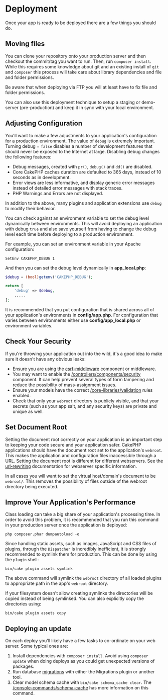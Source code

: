 # Deployment

Once your app is ready to be deployed there are a few things you should do.

## Moving files

You can clone your repository onto your production server and then checkout the
commit/tag you want to run. Then, run `composer install`. While this requires
some knowledge about git and an existing install of `git` and `composer`
this process will take care about library dependencies and file and folder
permissions.

Be aware that when deploying via FTP you will at least have to fix file and
folder permissions.

You can also use this deployment technique to setup a staging or demo-server
(pre-production) and keep it in sync with your local environment.

## Adjusting Configuration

You'll want to make a few adjustments to your application's configuration for
a production environment. The value of `debug` is extremely important.
Turning debug = `false` disables a number of development features that should
never be exposed to the Internet at large. Disabling debug changes the following
features:

- Debug messages, created with `pr()`, `debug()` and `dd()` are
  disabled.
- Core CakePHP caches duration are defaulted to 365 days, instead of 10 seconds
  as in development.
- Error views are less informative, and display generic error messages instead
  of detailed error messages with stack traces.
- PHP Warnings and Errors are not displayed.

In addition to the above, many plugins and application extensions use `debug`
to modify their behavior.

You can check against an environment variable to set the debug level dynamically
between environments. This will avoid deploying an application with debug
`true` and also save yourself from having to change the debug level each time
before deploying to a production environment.

For example, you can set an environment variable in your Apache configuration:

    SetEnv CAKEPHP_DEBUG 1

And then you can set the debug level dynamically in **app_local.php**:

``` php
$debug = (bool)getenv('CAKEPHP_DEBUG');

return [
    'debug' => $debug,
    .....
];
```

It is recommended that you put configuration that is shared across all
of your application's environments in **config/app.php**. For configuration that
varies between environments either use **config/app_local.php** or environment
variables.

## Check Your Security

If you're throwing your application out into the wild, it's a good idea to make
sure it doesn't have any obvious leaks:

- Ensure you are using the [csrf-middleware](#csrf-middleware) component or middleware.
- You may want to enable the [/controllers/components/security](controllers/components/security.md) component.
  It can help prevent several types of form tampering and reduce the possibility
  of mass-assignment issues.
- Ensure your models have the correct [/core-libraries/validation](core-libraries/validation.md) rules
  enabled.
- Check that only your `webroot` directory is publicly visible, and that your
  secrets (such as your app salt, and any security keys) are private and unique
  as well.

## Set Document Root

Setting the document root correctly on your application is an important step to
keeping your code secure and your application safer. CakePHP applications
should have the document root set to the application's `webroot`. This
makes the application and configuration files inaccessible through a URL.
Setting the document root is different for different webservers. See the
[url-rewriting](#url-rewriting) documentation for webserver specific
information.

In all cases you will want to set the virtual host/domain's document to be
`webroot/`. This removes the possibility of files outside of the webroot
directory being executed.

## Improve Your Application's Performance

Class loading can take a big share of your application's processing time.
In order to avoid this problem, it is recommended that you run this command in
your production server once the application is deployed:

    php composer.phar dumpautoload -o

Since handling static assets, such as images, JavaScript and CSS files of
plugins, through the `Dispatcher` is incredibly inefficient, it is strongly
recommended to symlink them for production. This can be done by using
the `plugin` shell:

    bin/cake plugin assets symlink

The above command will symlink the `webroot` directory of all loaded plugins
to appropriate path in the app's `webroot` directory.

If your filesystem doesn't allow creating symlinks the directories will be
copied instead of being symlinked. You can also explicitly copy the directories
using:

    bin/cake plugin assets copy

## Deploying an update

On each deploy you'll likely have a few tasks to co-ordinate on your web server. Some typical ones
are:

1.  Install dependencies with `composer install`. Avoid using `composer update` when doing deploys as you could get unexpected versions of packages.
2.  Run database [migrations](/migrations/) with either the Migrations plugin
    or another tool.
3.  Clear model schema cache with `bin/cake schema_cache clear`. The [/console-commands/schema-cache](console-commands/schema-cache.md)
    has more information on this command.
